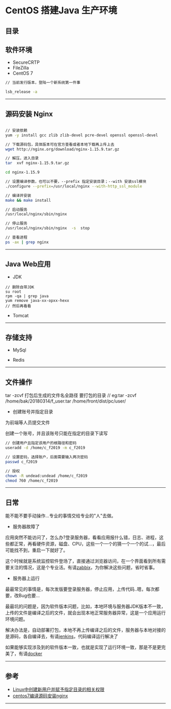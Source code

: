 #   CentOS 搭建Java  生产环境


##  目录


##  软件环境
- SecureCRTP
- FileZilla
- CentOS 7

``` bash
// 当前发行版本，登陆一个新系统第一件事

lsb_release -a

```

----

##  源码安装 Nginx

``` bash

// 安装依赖
yum -y install gcc zlib zlib-devel pcre-devel openssl openssl-devel

// 下载源码包，具体版本可在官方查看或者本地下载再上传上去
wget http://nginx.org/download/nginx-1.15.9.tar.gz

// 解压，进入目录
tar  xvf nginx-1.15.9.tar.gz

cd nginx-1.15.9

// 设置编译参数，也可以不要，--prefix 指定安装目录；--with 安装ssl模块
./configure --prefix=/usr/local/nginx --with-http_ssl_module 

// 编译并安装
make && make install

// 启动服务
/usr/local/nginx/sbin/nginx

// 停止服务
/usr/local/nginx/sbin/nginx  -s  stop

// 查看进程
ps -ax | grep nginx

```

----

##  Java Web应用

- JDK


```
// 删除自带JDK
su root
rpm -qa | grep java
yum remove java-xx-opxx-hexx
// 然后再看看
```

- Tomcat


----

##  存储支持

- MySql


- Redis

----

##  文件操作

tar -zcvf 打包后生成的文件名全路径 要打包的目录
// eg:tar -zcvf /home/bak/20180314/f_user.tar /home/front/dist/pc/user/

- 创建账号并指定目录

为前端等人员提交文件

创建一个账号，并且该账号只能在指定的目录下读写

```bash
// 创建用户且指定该用户的根路径和密码
useradd -d /home/c_f2019 -m c_f2019

// 设置密码，选择账户，后面需要输入两次密码
passwd c_f2019

// 授权
chown -R undead:undead /home/c_f2019
chmod 760 /home/c_f2019

```

----

##  日常

能不能不要手动操作...专业的事情交给专业的"人"去做。

- 服务器故障了

应用突然不能访问了，怎么办?登录服务器，看看应用报什么错，日志、进程，这些都正常，再看硬件资源，磁盘、CPU，这些一个一个的猜一个一个的试...，最后可能找不到，重启一下就好了。

这个时候就是系统监控软件登场了，直接通过浏览器访问，在一个界面看到所有需要关注的情况，这是个专业活。有请[zabbix](https://www.zabbix.com/cn/)，为你解决这些问题，省时省事。

- 服务器上运行

最最常见的事情是，每次发版要登录服务器，停止应用，上传代码..嗯，每次都要，改Bug也要...

最最坑的问题是，因为软件版本问题，比如，本地环境与服务器JDK版本不一致，上传的文件是编译之后的文件，就会出现本地正常服务器异常，这是一个应用运行环境问题。

解决办法是，自动部署打包，本地不再上传编译之后的文件，服务器与本地对接的是源码，各自编译去，有请[jenkins](https://jenkins.io/zh/)，代码编译运行解决了

如果能够实现涉及到的软件版本一致，也就是实现了运行环境一致，那是不是更完美了，有请[docker](https://www.docker.com/)


----

##  参考
- [Linux中创建新用户并赋予指定目录的相关权限](https://blog.csdn.net/weiyangdong/article/details/80323661)
- [centos7编译源码安装nginx](https://blog.csdn.net/zxlfysj2/article/details/88650295)

----